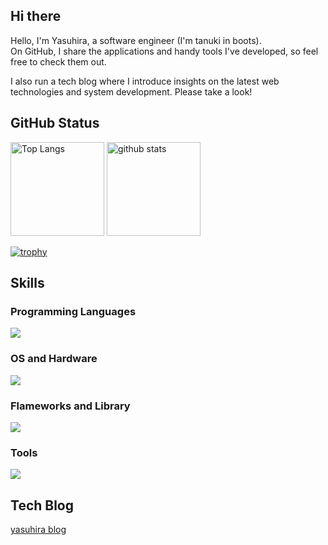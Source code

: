 ## Hi there
Hello, I'm Yasuhira, a software engineer (I'm tanuki in boots).  
On GitHub, I share the applications and handy tools I've developed, so feel free to check them out.

I also run a tech blog where I introduce insights on the latest web technologies and system development. Please take a look!

## GitHub Status
<p align="left"> 
  <img alt="Top Langs" height="150px" src="https://github-readme-stats.vercel.app/api/top-langs/?username=yasuhira-tanuki&layout=compact&show_icons=true&theme=onedark" />
  <img alt="github stats" height="150px" src="https://github-readme-stats.vercel.app/api?username=yasuhira-tanuki&theme=onedark&show_icons=ture" />
</p>

[![trophy](https://github-profile-trophy.vercel.app/?username=yasuhira-tanuki&theme=onedark&column=8)](https://github.com/ryo-ma/github-profile-trophy)

## Skills
### Programming Languages
![](https://skillicons.dev/icons?i=c,java,py,html,css,php)

### OS and Hardware
![](https://skillicons.dev/icons?i=linux,ubuntu,raspberrypi)

### Flameworks and Library
![](https://skillicons.dev/icons?i=wordpress)

### Tools
![](https://skillicons.dev/icons?i=git,github,vim,md,mysql)

## Tech Blog
[yasuhira blog](https://yasuhira-blog.com)
